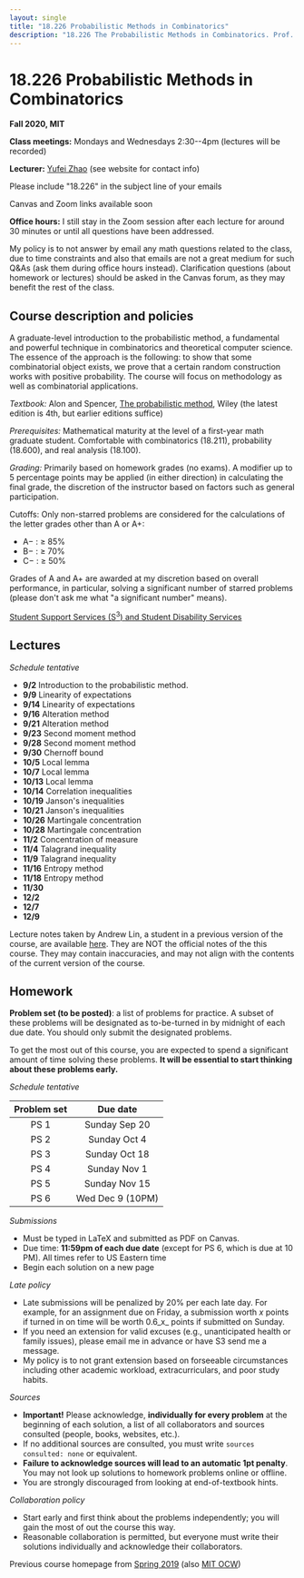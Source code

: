```yaml
---
layout: single
title: "18.226 Probabilistic Methods in Combinatorics"
description: "18.226 The Probabilistic Methods in Combinatorics. Prof. Yufei Zhao"
---
```


# 18.226 Probabilistic Methods in Combinatorics	

**Fall 2020, MIT**

**Class meetings:** Mondays and Wednesdays 2:30--4pm (lectures will be recorded)

**Lecturer:** [Yufei Zhao](http://yufeizhao.com) (see website for contact info)

Please include "18.226" in the subject line of your emails

Canvas and Zoom links available soon

**Office hours:**
I still stay in the Zoom session after each lecture for around 30 minutes or until all questions have been addressed.

My policy is to not answer by email any math questions related to the class, due to time constraints and also that emails are not a great medium for such Q&As (ask them during office hours instead). Clarification questions (about homework or lectures) should be asked in the Canvas forum, as they may benefit the rest of the class.

## Course description and policies

A graduate-level introduction to the probabilistic method, a fundamental and powerful technique in combinatorics and theoretical computer science. The essence of the approach is the following: to show that some combinatorial object exists, we prove that a certain random construction works with positive probability. The course will focus on methodology as well as combinatorial applications.

_Textbook:_ Alon and Spencer, [The probabilistic method](https://www.amazon.com/Probabilistic-Method-Discrete-Mathematics-Optimization/dp/1119061954/ref=dp_ob_title_bk), Wiley (the latest edition is 4th, but earlier editions suffice)

_Prerequisites:_ Mathematical maturity at the level of a first-year math graduate student.
Comfortable with combinatorics (18.211), probability (18.600), and real analysis (18.100).

_Grading:_ Primarily based on homework grades (no exams). 
A modifier up to 5 percentage points may be applied (in either direction) in calculating the final grade, the discretion of the instructor based on factors such as general participation.

Cutoffs: Only non-starred problems are considered for the calculations of the letter grades other than A or A+: 
* A− : ≥ 85%
* B− : ≥ 70%
* C− : ≥ 50%

Grades of A and A+ are awarded at my discretion based on overall performance, in particular, solving a significant number of starred problems (please don't ask me what "a significant number" means).

[Student Support Services (S<sup>3</sup>) and Student Disability Services](s3)

## Lectures

_Schedule tentative_

- **9/2** Introduction to the probabilistic method.
- **9/9** Linearity of expectations
- **9/14** Linearity of expectations
- **9/16** Alteration method
- **9/21** Alteration method
- **9/23** Second moment method
- **9/28** Second moment method
- **9/30** Chernoff bound
- **10/5** Local lemma
- **10/7** Local lemma
- **10/13** Local lemma
- **10/14** Correlation inequalities
- **10/19** Janson's inequalities
- **10/21** Janson's inequalities
- **10/26** Martingale concentration
- **10/28** Martingale concentration
- **11/2** Concentration of measure
- **11/4** Talagrand inequality
- **11/9** Talagrand inequality
- **11/16** Entropy method
- **11/18** Entropy method
- **11/30** 
- **12/2** 
- **12/7** 
- **12/9** 

Lecture notes taken by Andrew Lin, a student in a previous version of the course, are available [here](pmnotes.pdf). 
They are NOT the official notes of the this course. 
They may contain inaccuracies, and may not align with the contents of the current version of the course.


## Homework

**Problem set (to be posted)**: a list of problems for practice. A subset of these problems will be designated as to-be-turned in by midnight of each due date. You should only submit the designated problems. 

To get the most out of this course, you are expected to spend a significant amount of time solving these problems. 
**It will be essential to start thinking about these problems early.**

_Schedule tentative_ 

| Problem set | Due date  |
|:---------------:|:-----------:|
| PS 1 | Sunday Sep 20 |
| PS 2 | Sunday Oct 4 |
| PS 3 | Sunday Oct 18 |
| PS 4 | Sunday Nov 1 |
| PS 5 | Sunday Nov 15 |
| PS 6 | Wed Dec 9 (10PM) |

_Submissions_ 
* Must be typed in LaTeX and submitted as PDF on Canvas.
* Due time: **11:59pm of each due date** (except for PS 6, which is due at 10 PM). All times refer to US Eastern time
* Begin each solution on a new page

_Late policy_ 
* Late submissions will be penalized by 20% per each late day. 
For example, for an assignment due on Friday, a submission worth _x_ points if turned in on time will be worth 0.6_x_ points if submitted on Sunday.
* If you need an extension for valid excuses (e.g., unanticipated health or family issues), please email me in advance or have S3 send me a message.
* My policy is to not grant extension based on forseeable circumstances including other academic workload, extracurriculars, and poor study habits.

_Sources_ 

* **Important!** Please acknowledge, **individually for every problem** at the beginning of each solution, a list of all collaborators and sources consulted (people, books, websites, etc.).
* If no additional sources are consulted, you must write `sources consulted: none` or equivalent.
* **Failure to acknowledge sources will lead to an automatic 1pt penalty**. You may not look up solutions to homework problems online or offline. 
* You are strongly discouraged from looking at end-of-textbook hints.

_Collaboration policy_ 
* Start early and first think about the problems independently; you will gain the most of out the course this way.
* Reasonable collaboration is permitted, but everyone must write their solutions individually and acknowledge their collaborators.


Previous course homepage from [Spring 2019](sp19/) 
(also [MIT OCW](https://ocw.mit.edu/courses/mathematics/18-218-probabilistic-method-in-combinatorics-spring-2019/))